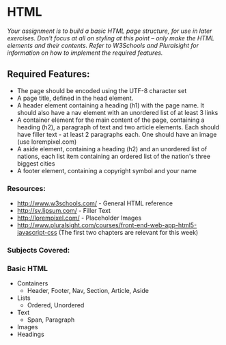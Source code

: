# HTML

*Your assignment is to build a basic HTML page structure, for use in later exercises. Don't focus at all on styling at this point – only make the HTML elements and their contents. Refer to W3Schools and Pluralsight for information on how to implement the required features.*

## Required Features:

* The page should be encoded using the UTF-8 character set
* A page title, defined in the head element.
* A header element containing a heading (h1) with the page name. It should also have a nav element with an unordered list of at least 3 links
* A container element for the main content of the page, containing a heading (h2), a paragraph of text and two article elements. Each should have filler text - at least 2 paragraphs each. One should have an image (use lorempixel.com)
* A aside element, containing a heading (h2) and an unordered list of nations, each list item containing an ordered list of the nation's three biggest cities
* A footer element, containing a copyright symbol and your name

### Resources:
* http://www.w3schools.com/ - General HTML reference
* http://sv.lipsum.com/ - Filler Text
* http://lorempixel.com/ - Placeholder Images
* http://www.pluralsight.com/courses/front-end-web-app-html5-javascript-css (The first two chapters are relevant for this week)

### Subjects Covered:

### Basic HTML<br />
* Containers<br />
    * Header, Footer, Nav, Section, Article, Aside<br />
* Lists<br />
    * Ordered, Unordered<br />
* Text<br />
    * Span, Paragraph<br />
* Images<br />
* Headings
